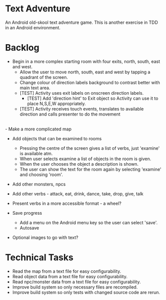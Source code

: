 Text Adventure
==============

An Android old-skool text adventure game. This is another exercise in TDD in an Android environment.

Backlog
=======

- Begin in a more complex starting room with four exits, north, south, east and west.
  - Allow the user to move north, south, east and west by tapping a quadrant of the screen.
  - Change colour of direction labels background to contrast better with main text area.
  - [TEST] Activity uses exit labels on onscreen direction labels.
    - [TEST] Add 'direction hint' to Exit object so Activity can use it to place N,S,E,W appropriately.
  - [TEST] Activity receives touch events, translates to available direction and calls presenter to do the movement
<br/>
- Make a more complicated map

- Add objects that can be examined to rooms
  - Pressing the centre of the screen gives a list of verbs, just 'examine' is available atm.
  - When user selects examine a list of objects in the room is given.
  - When the user chooses the object a description is shown.
  - The user can show the text for the room again by selecting 'examine' and choosing 'room'.

- Add other monsters, npcs

- Add other verbs - attack, eat, drink, dance, take, drop, give, talk

- Present verbs in a more accessible format - a wheel?

- Save progress
  - Add a menu on the Android menu key so the user can select 'save'.
  - Autosave

- Optional images to go with text?

Technical Tasks
===============

- Read the map from a text file for easy configurability.
- Read object data from a text file for easy configurability.
- Read npc/monster data from a text file for easy configurability.
- Improve build system so only necessary files are recompiled.
- Improve build system so only tests with changed source code are rerun.

